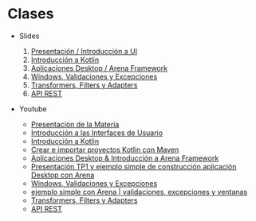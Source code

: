 # Clases

* Slides
  1. [Presentación / Introducción a UI](01.%20Presentacion%20-%20Introduccion%20a%20UI.pdf)
  2. [Introducción a Kotlin](02.%20Kotlin.pdf)
  3. [Aplicaciones Desktop / Arena Framework](3.%20Apps%20Desktop%20-%20MVC-MVVM%20-%20Binding%20-%20Arena.pdf)
  4. [Windows, Validaciones y Excepciones](4.%20Windows,%20Validaciones%20y%20Excepciones.pdf)
  5. [Transformers, Filters y Adapters](5.%20Transformers,%20Filters%20y%20Adapters.pdf)
  6. [API REST](6.%20API%20REST.pdf)

* Youtube
  - [Presentación de la Materia](https://www.youtube.com/watch?v=f3sJ6HEKZmE)
  - [Introducción a las Interfaces de Usuario](https://www.youtube.com/watch?v=sPJPUU9SxH8)
  - [Introducción a Kotlin](https://www.youtube.com/watch?v=bE3lZgciDO4&t=3542s)
  - [Crear e importar proyectos Kotlin con Maven](https://www.youtube.com/watch?v=4zVsbwi5nxU)
  - [Aplicaciones Desktop & Introducción a Arena Framework](https://www.youtube.com/watch?v=X7XQWcCALnU)
  - [Presentación TP1 y ejemplo simple de construcción aplicación Desktop con Arena](https://www.youtube.com/watch?v=7_xGqF23gUA)
  - [Windows, Validaciones y Excepciones](https://www.youtube.com/watch?v=KjBYSRpgiPE)
  - [ejemplo simple con Arena | validaciones, excepciones y ventanas](https://www.youtube.com/watch?v=Mti1prbXqGY)
  - [Transformers, Filters y Adapters](https://www.youtube.com/watch?v=jsNBlQwCbyE)
  - [API REST](https://www.youtube.com/watch?v=bp2OjtHd0zo)
